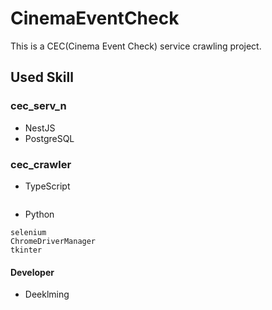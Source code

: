 # CinemaEventCheck
This is a CEC(Cinema Event Check) service crawling project.

## Used Skill
### cec_serv_n
- NestJS
- PostgreSQL

### cec_crawler
- TypeScript
```
```
- Python
```
selenium
ChromeDriverManager
tkinter
```

#### Developer
* Deeklming
